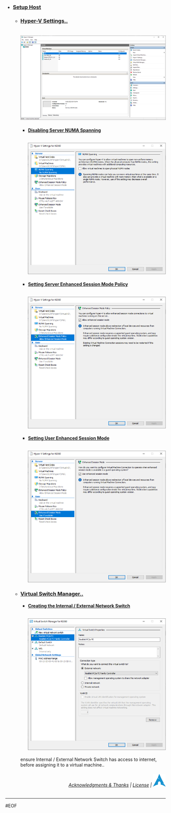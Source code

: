 - ### [Setup Host](../setupHost/)

    - ### [Hyper-V Settings..](#hyper-v-setting)<br><br><p align="left"><img src="images/Hyper-VManager.PNG" alt="Hyper-V Manager Settings.." width="600" /></p>

        - #### [Disabling Server NUMA Spanning](#disabling-server-numa-spanning)<br><br><p align="left"><img src="images/numaSpanning.PNG" alt="NUMA Spanning" width="480" /></p>

        - #### [Setting Server Enhanced Session Mode Policy](#setting-server-enhanced-session-mode-policy)<br><br><p align="left"><img src="images/enhancedSessionMP.PNG" alt="Enchanced Session Mode Policy" width="480" /></p>

        - #### [Setting User Enhanced Session Mode](#setting-user-enhanced-session-mode)<br><br><p align="left"><img src="images/enhancedSessionM.PNG" alt="Enchanced Session Mode" width="480" /></p>

    - ### [Virtual Switch Manager..](https://docs.microsoft.com/en-us/virtualization/hyper-v-on-windows/quick-start/connect-to-network)

        - #### [Creating the Internal / External Network Switch](#creating-the-internal--external-network-switch)<br><br><p align="left"><img src="images/virtualSwitches.PNG" alt="External Network Switch" width="480" /></p>

        ensure Internal / External Network Switch has access to internet, before assigning it to a virtual machine..

###### <p align="right">[Acknowledgments & Thanks](../../Acknowledgments.md) | [License](../../LICENSE.txt) | [<img src="images/Arch-linux-logo.png" alt="klock xfce session lock" width="40" />](https://github.com/k247tEK/archVM-Hyper-V/tree/master/2022-06)</p>

---
#EOF
